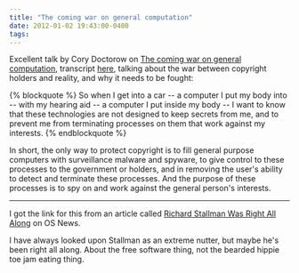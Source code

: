 ```yaml
---
title: "The coming war on general computation"
date: 2012-01-02 19:43:00-0400
tags: 
---
```


Excellent talk by Cory Doctorow on [The coming war on general computation](http://www.youtube.com/watch?v=HUEvRyemKSg), transcript [here](https://github.com/jwise/28c3-doctorow/blob/master/transcript.md), talking about the war between copyright holders and reality, and why it needs to be fought:

{% blockquote %}
So when I get into a car -- a computer I put my body into -- with my hearing aid -- a computer I put inside my body -- I want to know that these technologies are not designed to keep secrets from me, and to prevent me from terminating processes on them that work against my interests.
{% endblockquote %}

In short, the only way to protect copyright is to fill general purpose computers with surveillance malware and spyware, to give control to these processes to the government or holders, and in removing the user's ability to detect and terminate these processes. And the purpose of these processes is to spy on and work against the general person's interests.

---

I got the link for this from an article called [Richard Stallman Was Right All Along](http://www.osnews.com/story/25469/Richard_Stallman_Was_Right_All_Along) on OS News.

I have always looked upon Stallman as an extreme nutter, but maybe he's been right all along. About the free software thing, not the bearded hippie toe jam eating thing.
